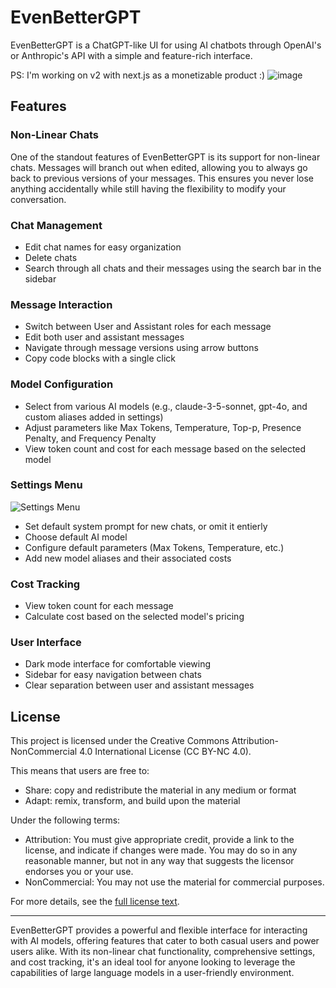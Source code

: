 # EvenBetterGPT

EvenBetterGPT is a ChatGPT-like UI for using AI chatbots through OpenAI's or Anthropic's API with a simple and feature-rich interface.

PS: I'm working on v2 with next.js as a monetizable product :)
![image](https://github.com/user-attachments/assets/06d87a4d-a5b1-4402-aadc-e02503b9f8f1)

## Features

### Non-Linear Chats
One of the standout features of EvenBetterGPT is its support for non-linear chats. Messages will branch out when edited, allowing you to always go back to previous versions of your messages. This ensures you never lose anything accidentally while still having the flexibility to modify your conversation.

### Chat Management
- Edit chat names for easy organization
- Delete chats
- Search through all chats and their messages using the search bar in the sidebar

### Message Interaction
- Switch between User and Assistant roles for each message
- Edit both user and assistant messages
- Navigate through message versions using arrow buttons
- Copy code blocks with a single click

### Model Configuration
- Select from various AI models (e.g., claude-3-5-sonnet, gpt-4o, and custom aliases added in settings)
- Adjust parameters like Max Tokens, Temperature, Top-p, Presence Penalty, and Frequency Penalty
- View token count and cost for each message based on the selected model

### Settings Menu
![Settings Menu](https://github.com/user-attachments/assets/34af3600-1cc9-4116-92ad-df4dec4401f3)

- Set default system prompt for new chats, or omit it entierly
- Choose default AI model
- Configure default parameters (Max Tokens, Temperature, etc.)
- Add new model aliases and their associated costs

### Cost Tracking
- View token count for each message
- Calculate cost based on the selected model's pricing

### User Interface
- Dark mode interface for comfortable viewing
- Sidebar for easy navigation between chats
- Clear separation between user and assistant messages

## License

This project is licensed under the Creative Commons Attribution-NonCommercial 4.0 International License (CC BY-NC 4.0).

This means that users are free to:

- Share: copy and redistribute the material in any medium or format
- Adapt: remix, transform, and build upon the material

Under the following terms:

- Attribution: You must give appropriate credit, provide a link to the license, and indicate if changes were made. You may do so in any reasonable manner, but not in any way that suggests the licensor endorses you or your use.
- NonCommercial: You may not use the material for commercial purposes.

For more details, see the [full license text](https://creativecommons.org/licenses/by-nc/4.0/legalcode).

---

EvenBetterGPT provides a powerful and flexible interface for interacting with AI models, offering features that cater to both casual users and power users alike. With its non-linear chat functionality, comprehensive settings, and cost tracking, it's an ideal tool for anyone looking to leverage the capabilities of large language models in a user-friendly environment.
